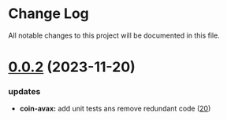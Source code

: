 
# Change Log

All notable changes to this project will be documented in this file.

# [0.0.2](https://github.com/okx/go-wallet-sdk) (2023-11-20)

### updates

- **coin-avax:** add unit tests ans remove redundant code ([20](https://github.com/okx/go-wallet-sdk/pull/20))
